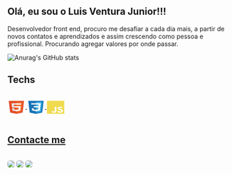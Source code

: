 ## Olá, eu sou o Luis Ventura Junior!!!
Desenvolvedor front end, procuro me desafiar 
a cada dia mais, a partir de novos contatos e aprendizados e assim crescendo como pessoa e profissional.
Procurando agregar valores por onde passar.


 ![Anurag's GitHub stats](https://github-readme-stats.vercel.app/api?username=JuniorVentura23&show_icons=true&theme=radical)


## Techs
<div align="center">
  <a href="https://github.com/JuniorVentura23">
</div>

<div style="display: inline_block"><br>  
  <img align="center" alt="Jr-HTML" height="30" width="40" src="https://raw.githubusercontent.com/devicons/devicon/master/icons/html5/html5-original.svg">
  <img align="center" alt="Jr-CSS" height="30" width="40" src="https://raw.githubusercontent.com/devicons/devicon/master/icons/css3/css3-original.svg">  
  <img align="center" alt="Jr-Js" height="30" width="40" src="https://raw.githubusercontent.com/devicons/devicon/master/icons/javascript/javascript-plain.svg">  
</div><br/>
  
## Contacte me 
<div><br/>    	
 <a href="https://discord.com/channels/@me" target="_blank"><img style="border-radius:5px" src="https://img.shields.io/badge/Discord-7289DA?style=for-the-badge&logo=discord&logoColor=white" target="_blank"></a> 
  <a href = "mailto:jrcori@gmail.com"><img style="border-radius:5px" src="https://img.shields.io/badge/Gmail-D14836?style=for-the-badge&logo=gmail&logoColor=white" target="_blank"></a>
  <a href="https://www.linkedin.com/in/luis-ventura-junior" target="_blank"><img style="border-radius:5px" src="https://img.shields.io/badge/-LinkedIn-%230077B5?style=for-the-badge&logo=linkedin&logoColor=white" target="_blank"></a> 
  
</div>
